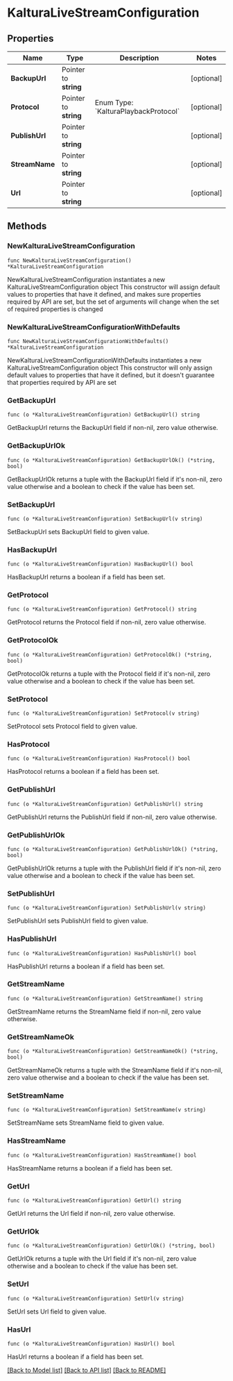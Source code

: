 # KalturaLiveStreamConfiguration

## Properties

Name | Type | Description | Notes
------------ | ------------- | ------------- | -------------
**BackupUrl** | Pointer to **string** |  | [optional] 
**Protocol** | Pointer to **string** | Enum Type: &#x60;KalturaPlaybackProtocol&#x60; | [optional] 
**PublishUrl** | Pointer to **string** |  | [optional] 
**StreamName** | Pointer to **string** |  | [optional] 
**Url** | Pointer to **string** |  | [optional] 

## Methods

### NewKalturaLiveStreamConfiguration

`func NewKalturaLiveStreamConfiguration() *KalturaLiveStreamConfiguration`

NewKalturaLiveStreamConfiguration instantiates a new KalturaLiveStreamConfiguration object
This constructor will assign default values to properties that have it defined,
and makes sure properties required by API are set, but the set of arguments
will change when the set of required properties is changed

### NewKalturaLiveStreamConfigurationWithDefaults

`func NewKalturaLiveStreamConfigurationWithDefaults() *KalturaLiveStreamConfiguration`

NewKalturaLiveStreamConfigurationWithDefaults instantiates a new KalturaLiveStreamConfiguration object
This constructor will only assign default values to properties that have it defined,
but it doesn't guarantee that properties required by API are set

### GetBackupUrl

`func (o *KalturaLiveStreamConfiguration) GetBackupUrl() string`

GetBackupUrl returns the BackupUrl field if non-nil, zero value otherwise.

### GetBackupUrlOk

`func (o *KalturaLiveStreamConfiguration) GetBackupUrlOk() (*string, bool)`

GetBackupUrlOk returns a tuple with the BackupUrl field if it's non-nil, zero value otherwise
and a boolean to check if the value has been set.

### SetBackupUrl

`func (o *KalturaLiveStreamConfiguration) SetBackupUrl(v string)`

SetBackupUrl sets BackupUrl field to given value.

### HasBackupUrl

`func (o *KalturaLiveStreamConfiguration) HasBackupUrl() bool`

HasBackupUrl returns a boolean if a field has been set.

### GetProtocol

`func (o *KalturaLiveStreamConfiguration) GetProtocol() string`

GetProtocol returns the Protocol field if non-nil, zero value otherwise.

### GetProtocolOk

`func (o *KalturaLiveStreamConfiguration) GetProtocolOk() (*string, bool)`

GetProtocolOk returns a tuple with the Protocol field if it's non-nil, zero value otherwise
and a boolean to check if the value has been set.

### SetProtocol

`func (o *KalturaLiveStreamConfiguration) SetProtocol(v string)`

SetProtocol sets Protocol field to given value.

### HasProtocol

`func (o *KalturaLiveStreamConfiguration) HasProtocol() bool`

HasProtocol returns a boolean if a field has been set.

### GetPublishUrl

`func (o *KalturaLiveStreamConfiguration) GetPublishUrl() string`

GetPublishUrl returns the PublishUrl field if non-nil, zero value otherwise.

### GetPublishUrlOk

`func (o *KalturaLiveStreamConfiguration) GetPublishUrlOk() (*string, bool)`

GetPublishUrlOk returns a tuple with the PublishUrl field if it's non-nil, zero value otherwise
and a boolean to check if the value has been set.

### SetPublishUrl

`func (o *KalturaLiveStreamConfiguration) SetPublishUrl(v string)`

SetPublishUrl sets PublishUrl field to given value.

### HasPublishUrl

`func (o *KalturaLiveStreamConfiguration) HasPublishUrl() bool`

HasPublishUrl returns a boolean if a field has been set.

### GetStreamName

`func (o *KalturaLiveStreamConfiguration) GetStreamName() string`

GetStreamName returns the StreamName field if non-nil, zero value otherwise.

### GetStreamNameOk

`func (o *KalturaLiveStreamConfiguration) GetStreamNameOk() (*string, bool)`

GetStreamNameOk returns a tuple with the StreamName field if it's non-nil, zero value otherwise
and a boolean to check if the value has been set.

### SetStreamName

`func (o *KalturaLiveStreamConfiguration) SetStreamName(v string)`

SetStreamName sets StreamName field to given value.

### HasStreamName

`func (o *KalturaLiveStreamConfiguration) HasStreamName() bool`

HasStreamName returns a boolean if a field has been set.

### GetUrl

`func (o *KalturaLiveStreamConfiguration) GetUrl() string`

GetUrl returns the Url field if non-nil, zero value otherwise.

### GetUrlOk

`func (o *KalturaLiveStreamConfiguration) GetUrlOk() (*string, bool)`

GetUrlOk returns a tuple with the Url field if it's non-nil, zero value otherwise
and a boolean to check if the value has been set.

### SetUrl

`func (o *KalturaLiveStreamConfiguration) SetUrl(v string)`

SetUrl sets Url field to given value.

### HasUrl

`func (o *KalturaLiveStreamConfiguration) HasUrl() bool`

HasUrl returns a boolean if a field has been set.


[[Back to Model list]](../README.md#documentation-for-models) [[Back to API list]](../README.md#documentation-for-api-endpoints) [[Back to README]](../README.md)


